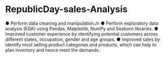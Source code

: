 # RepublicDay-sales-Analysis
●	Perform data cleaning and manipulation./n
●	Perform exploratory data analysis (EDA) using Pandas, Matplotlib, NumPy and Seaborn libraries.
●	Improved customer experience by identifying potential customers across different states, occupation, gender and age groups.
●	Improved sales by identify most selling product categories and products, which can help to plan inventory and hence meet the demands.
